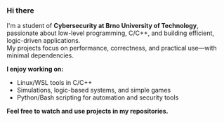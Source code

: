 ### Hi there

I'm a student of **Cybersecurity at Brno University of Technology**, passionate about low-level programming, C/C++, and building efficient, logic-driven applications.  
My projects focus on performance, correctness, and practical use—with minimal dependencies.

**I enjoy working on:**
- Linux/WSL tools in C/C++
- Simulations, logic-based systems, and simple games
- Python/Bash scripting for automation and security tools

**Feel free to watch and use projects in my repositories.**
